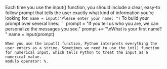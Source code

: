 Each time you use the input() function, you should include a clear, easy-to follow prompt that tells the user exactly what kind of information you’re looking for. `name = input("Please enter your name: ")`
To build your prompt over several lines: ```
prompt = "If you tell us who you are, we can personalize the messages you see."
prompt += "\nWhat is your first name? "
name = input(prompt)
```
When you use the input() function, Python interprets everything the user enters as a string. Sometimes we need to use the int() function for numerical input, which tells Python to treat the input as a numerical value.  
modulo operator: %. 